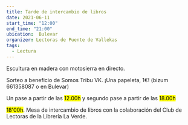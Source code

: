 ```yaml
---
title: Tarde de intercambio de libros
date: 2021-06-11
start_time: "12:00"
end_time: "21:00"
ubication:  Bulevar
organizer: Lectoras de Puente de Vallekas
tags:
  - Lectura 
---
```

Escultura en madera con motosierra en directo. 

Sorteo a beneficio de Somos Tribu VK. ¡Una papeleta, 1€! (bizum 661358087 o en Bulevar)  

Un pase a partir de las <mark>12.00h</mark> y segundo pase a partir de las <mark>18.00h</mark>

<mark>18'00h</mark>. Mesa de intercambio de libros con la colaboración del 
Club de Lectoras de la Librería La Verde.
